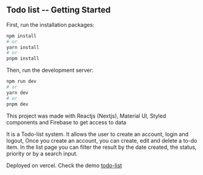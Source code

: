## Todo list -- Getting Started

First, run the installation packages:

```bash
npm install
# or
yarn install
# or
pnpm install
```

Then, run the development server:

```bash
npm run dev
# or
yarn dev
# or
pnpm dev
```

This project was made with Reactjs (Nextjs), Material UI, Styled components and Firebase to get access to data

It is a Todo-list system. It allows the user to create an account, login and logout, Once you create an account, you can create, edit and delete a to-do item. In the list page you can filter the result by the date created, the status, priority or by a search input.

Deployed on vercel. Check the demo [todo-list](https://todo-list-two-omega.vercel.app/ 'todo-list')
